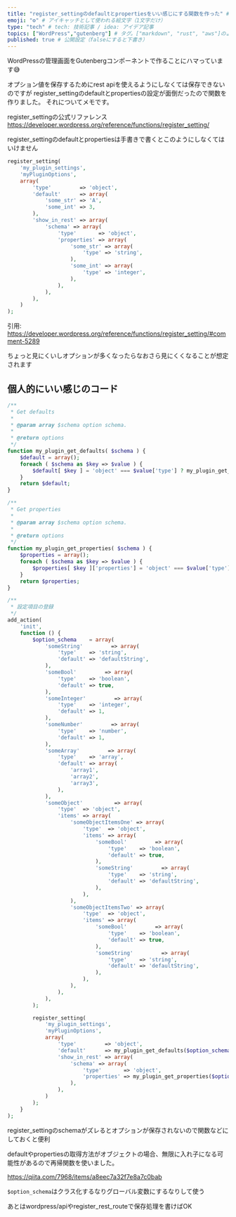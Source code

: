 ```yaml
---
title: "register_settingのdefaultとpropertiesをいい感じにする関数を作った" # 記事のタイトル
emoji: "⚙️" # アイキャッチとして使われる絵文字（1文字だけ）
type: "tech" # tech: 技術記事 / idea: アイデア記事
topics: ["WordPress","gutenberg"] # タグ。["markdown", "rust", "aws"]のように指定する
published: true # 公開設定（falseにすると下書き）
---
```


WordPressの管理画面をGutenbergコンポーネントで作ることにハマっています😅

オプション値を保存するためにrest apiを使えるようにしなくては保存できないのですが
register_settingのdefaultとpropertiesの設定が面倒だったので関数を作りました。
それについてメモです。

register_settingの公式リファレンス
https://developer.wordpress.org/reference/functions/register_setting/

register_settingのdefaultとpropertiesは手書きで書くとこのようにしなくてはいけません
```PHP
register_setting(
    'my_plugin_settings',
    'myPluginOptions',
    array(
        'type'         => 'object',
        'default'      => array(
            'some_str' => 'A',
            'some_int' => 3,
        ),
        'show_in_rest' => array(
            'schema' => array(
                'type'       => 'object',
                'properties' => array(
                    'some_str' => array(
                        'type' => 'string',
                    ),
                    'some_int' => array(
                        'type' => 'integer',
                    ),
                ),
            ),
        ),
    )
);
```
引用:
https://developer.wordpress.org/reference/functions/register_setting/#comment-5289

ちょっと見にくいしオプションが多くなったらなおさら見にくくなることが想定されます

## 個人的にいい感じのコード
 
```PHP
/**
 * Get defaults
 *
 * @param array $schema option schema.
 *
 * @return options
 */
function my_plugin_get_defaults( $schema ) {
	$default = array();
	foreach ( $schema as $key => $value ) {
		$default[ $key ] = 'object' === $value['type'] ? my_plugin_get_defaults( $value['items'] ) : $value['default'];
	}
	return $default;
}

/**
 * Get properties
 *
 * @param array $schema option schema.
 *
 * @return options
 */
function my_plugin_get_properties( $schema ) {
	$properties = array();
	foreach ( $schema as $key => $value ) {
		$properties[ $key ]['properties'] = 'object' === $value['type'] ? my_plugin_get_properties( $value['items'] ) : $value['type'];
	}
	return $properties;
}

/**
 * 設定項目の登録
 */
add_action(
	'init',
	function () {
		$option_schema    = array(
			'someString'         => array(
				'type'    => 'string',
				'default' => 'defaultString',
			),
			'someBool'         => array(
				'type'    => 'boolean',
				'default' => true,
			),
			'someInteger'         => array(
				'type'    => 'integer',
				'default' => 1,
			),
			'someNumber'         => array(
				'type'    => 'number',
				'default' => 1,
			),
			'someArray'         => array(
				'type'    => 'array',
				'default' => array(
					'array1',
					'array2',
					'array3',
				),
			),
			'someObject'          => array(
				'type'  => 'object',
				'items' => array(
					'someObjectItemsOne' => array(
						'type'  => 'object',
						'items' => array(
							'someBool'         => array(
								'type'    => 'boolean',
								'default' => true,
							),
							'someString'         => array(
								'type'    => 'string',
								'default' => 'defaultString',
							),
						),
					),
					'someObjectItemsTwo' => array(
						'type'  => 'object',
						'items' => array(
							'someBool'         => array(
								'type'    => 'boolean',
								'default' => true,
							),
							'someString'         => array(
								'type'    => 'string',
								'default' => 'defaultString',
							),
						),
					),
				),
			),
		);

		register_setting(
			'my_plugin_settings',
			'myPluginOptions',
			array(
				'type'         => 'object',
				'default'      => my_plugin_get_defaults($option_schema),
				'show_in_rest' => array(
					'schema' => array(
						'type'       => 'object',
						'properties' => my_plugin_get_properties($option_schema),
					),
				),
			)
		);
	}
);
```
register_settingのschemaがズレるとオプションが保存されないので関数などにしておくと便利

defaultやpropertiesの取得方法がオブジェクトの場合、無限に入れ子になる可能性があるので再帰関数を使いました。

https://qiita.com/7968/items/a8eec7a32f7e8a7c0bab

`$option_schema`はクラス化するなりグローバル変数にするなりして使う

あとはwordpress/apiやregister_rest_routeで保存処理を書けばOK
